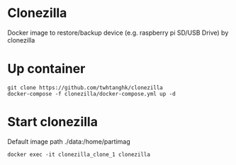 # Clonezilla

Docker image to restore/backup device (e.g. raspberry pi SD/USB Drive) by clonezilla

Up container
============
```
git clone https://github.com/twhtanghk/clonezilla
docker-compose -f clonezilla/docker-compose.yml up -d
```

Start clonezilla
================
Default image path ./data:/home/partimag
```
docker exec -it clonezilla_clone_1 clonezilla
```
